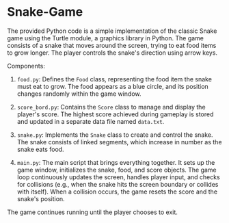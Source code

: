 # Snake-Game
The provided Python code is a simple implementation of the classic Snake game using the Turtle module, a graphics library in Python. The game consists of a snake that moves around the screen, trying to eat food items to grow longer. The player controls the snake's direction using arrow keys.

Components:

1. `food.py`: Defines the `Food` class, representing the food item the snake must eat to grow. The food appears as a blue circle, and its position changes randomly within the game window.

2. `score_bord.py`: Contains the `Score` class to manage and display the player's score. The highest score achieved during gameplay is stored and updated in a separate data file named `data.txt`.

3. `snake.py`: Implements the `Snake` class to create and control the snake. The snake consists of linked segments, which increase in number as the snake eats food.

4. `main.py`: The main script that brings everything together. It sets up the game window, initializes the snake, food, and score objects. The game loop continuously updates the screen, handles player input, and checks for collisions (e.g., when the snake hits the screen boundary or collides with itself). When a collision occurs, the game resets the score and the snake's position.

The game continues running until the player chooses to exit.
